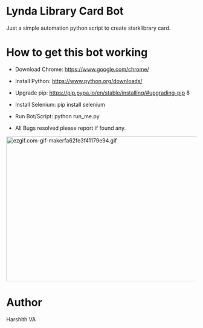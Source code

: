 # Lynda Library Card Bot
Just a simple automation python script to create starklibrary card.

# How to get this bot working
* Download Chrome: https://www.google.com/chrome/

* Install Python: https://www.python.org/downloads/

* Upgrade pip: https://pip.pypa.io/en/stable/installing/#upgrading-pip 8

* Install Selenium: pip install selenium

* Run Bot/Script: python run_me.py


* All Bugs resolved please report if found any.

<img src="https://s5.gifyu.com/images/ezgif.com-gif-makerfa62fe3f41179e94.gif" alt="ezgif.com-gif-makerfa62fe3f41179e94.gif" width="690" height="382" class="d-lazyload">

# Author
Harshith VA
